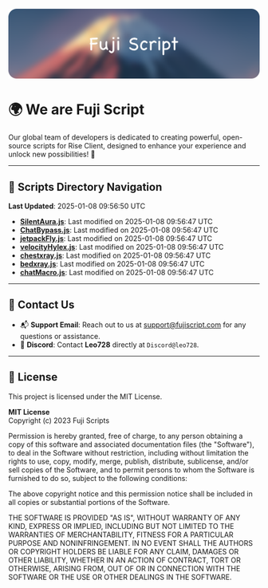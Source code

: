 ![Banner](.github/b.webp)

# 🌍 **We are Fuji Script**

Our global team of developers is dedicated to creating powerful, open-source scripts for Rise Client, designed to enhance your experience and unlock new possibilities! 🌟

---
<!-- SCRIPTS_NAVIGATION_START -->
## 📂 **Scripts Directory Navigation**

**Last Updated**: 2025-01-08 09:56:50 UTC

- **[SilentAura.js](scripts/SilentAura.js)**: Last modified on 2025-01-08 09:56:47 UTC
- **[ChatBypass.js](scripts/ChatBypass.js)**: Last modified on 2025-01-08 09:56:47 UTC
- **[jetpackFly.js](scripts/jetpackFly.js)**: Last modified on 2025-01-08 09:56:47 UTC
- **[velocityHylex.js](scripts/velocityHylex.js)**: Last modified on 2025-01-08 09:56:47 UTC
- **[chestxray.js](scripts/chestxray.js)**: Last modified on 2025-01-08 09:56:47 UTC
- **[bedxray.js](scripts/bedxray.js)**: Last modified on 2025-01-08 09:56:47 UTC
- **[chatMacro.js](scripts/chatMacro.js)**: Last modified on 2025-01-08 09:56:47 UTC

<!-- SCRIPTS_NAVIGATION_END -->

---

## 💬 **Contact Us**  
- 📬 **Support Email**: Reach out to us at [support@fujiscript.com](mailto:support@fujiscript.com) for any questions or assistance.  
- 💬 **Discord**: Contact **Leo728** directly at `Discord@leo728`.

---

## 📜 **License**

This project is licensed under the MIT License.  

**MIT License**  
Copyright (c) 2023 Fuji Scripts  

Permission is hereby granted, free of charge, to any person obtaining a copy of this software and associated documentation files (the "Software"), to deal in the Software without restriction, including without limitation the rights to use, copy, modify, merge, publish, distribute, sublicense, and/or sell copies of the Software, and to permit persons to whom the Software is furnished to do so, subject to the following conditions:  

The above copyright notice and this permission notice shall be included in all copies or substantial portions of the Software.  

THE SOFTWARE IS PROVIDED "AS IS", WITHOUT WARRANTY OF ANY KIND, EXPRESS OR IMPLIED, INCLUDING BUT NOT LIMITED TO THE WARRANTIES OF MERCHANTABILITY, FITNESS FOR A PARTICULAR PURPOSE AND NONINFRINGEMENT. IN NO EVENT SHALL THE AUTHORS OR COPYRIGHT HOLDERS BE LIABLE FOR ANY CLAIM, DAMAGES OR OTHER LIABILITY, WHETHER IN AN ACTION OF CONTRACT, TORT OR OTHERWISE, ARISING FROM, OUT OF OR IN CONNECTION WITH THE SOFTWARE OR THE USE OR OTHER DEALINGS IN THE SOFTWARE.  
